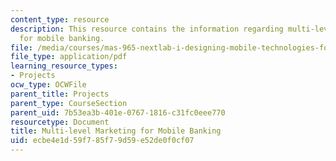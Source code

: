 ```yaml
---
content_type: resource
description: This resource contains the information regarding multi-level marketing
  for mobile banking.
file: /media/courses/mas-965-nextlab-i-designing-mobile-technologies-for-the-next-billion-users-fall-2008/ecbe4e1d59f785f79d59e52de0f0cf07_MITMAS_965F08_money_final.pdf
file_type: application/pdf
learning_resource_types:
- Projects
ocw_type: OCWFile
parent_title: Projects
parent_type: CourseSection
parent_uid: 7b53ea3b-401e-0767-1816-c31fc0eee770
resourcetype: Document
title: Multi-level Marketing for Mobile Banking
uid: ecbe4e1d-59f7-85f7-9d59-e52de0f0cf07
---
```

